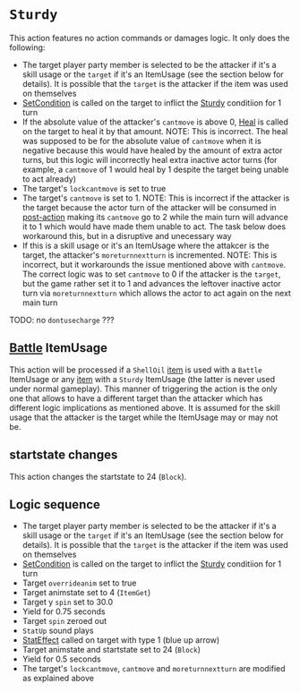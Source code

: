 # `Sturdy`

This action features no action commands or damages logic. It only does the following:

- The target player party member is selected to be the attacker if it's a skill usage or the `target` if it's an ItemUsage (see the section below for details). It is possible that the `target` is the attacker if the item was used on themselves
- [SetCondition](../../Actors%20states/Conditions%20methods/SetCondition.md) is called on the target to inflict the [Sturdy](../../Actors%20states/BattleCondition/Sturdy.md) conditiion for 1 turn
- If the absolute value of the attacker's `cantmove` is above 0, [Heal](../../Actors%20states/Heal.md) is called on the target to heal it by that amount. NOTE: This is incorrect. The heal was supposed to be for the absolute value of `cantmove` when it is negative because this would have healed by the amount of extra actor turns, but this logic will incorrectly heal extra inactive actor turns (for example, a `cantmove` of 1 would heal by 1 despite the target being unable to act already)
- The target's `lockcantmove` is set to true
- The target's `cantmove` is set to 1. NOTE: This is incorrect if the attacker is the target because the actor turn of the attacker will be consumed in [post-action](../../Battle%20flow/Action%20coroutines/DoAction.md#post-action) making its `cantmove` go to 2 while the main turn will advance it to 1 which would have made them unable to act. The task below does workaround this, but in a disruptive and unecessary way
- If this is a skill usage or it's an ItemUsage where the attakcer is the target, the attacker's `moreturnnextturn` is incremented. NOTE: This is incorrect, but it workarounds the issue mentioned above with `cantmove`. The correct logic was to set `cantmove` to 0 if the attacker is the `target`, but the game rather set it to 1 and advances the leftover inactive actor turn via `moreturnnextturn` which allows the actor to act again on the next main turn

TODO: no `dontusecharge` ???

## [Battle](../../Battle%20flow/Action%20coroutines/UseItem.md#battle) ItemUsage
This action will be processed if a `ShellOil` [item](../../../Enums%20and%20IDs/Items.md) is used with a `Battle` ItemUsage or any [item](../../../Enums%20and%20IDs/Items.md) with a `Sturdy` ItemUsage (the latter is never used under normal gameplay). This manner of triggering the action is the only one that allows to have a different target than the attacker which has different logic implications as mentioned above. It is assumed for the skill usage that the attacker is the target while the ItemUsage may or may not be.

## startstate changes
This action changes the startstate to 24 (`Block`).

## Logic sequence

- The target player party member is selected to be the attacker if it's a skill usage or the `target` if it's an ItemUsage (see the section below for details). It is possible that the `target` is the attacker if the item was used on themselves
- [SetCondition](../../Actors%20states/Conditions%20methods/SetCondition.md) is called on the target to inflict the [Sturdy](../../Actors%20states/BattleCondition/Sturdy.md) conditiion for 1 turn
- Target `overrideanim` set to true
- Target animstate set to 4 (`ItemGet`)
- Target y `spin` set to 30.0
- Yield for 0.75 seconds
- Target `spin` zeroed out
- `StatUp` sound plays
- [StatEffect](../../Visual%20rendering/StatEffect.md) called on target with type 1 (blue up arrow)
- Target animstate and startstate set to 24 (`Block`)
- Yield for 0.5 seconds
- The target's `lockcantmove`, `cantmove` and `moreturnnextturn` are modified as explained above
